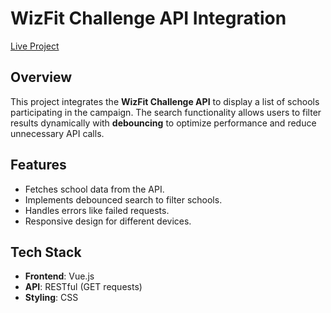 # WizFit Challenge API Integration

[Live Project]([https://your-live-link.com](https://wizschool-tech-initiator.netlify.app/))

## Overview

This project integrates the **WizFit Challenge API** to display a list of schools participating in the campaign. The search functionality allows users to filter results dynamically with **debouncing** to optimize performance and reduce unnecessary API calls.

## Features

- Fetches school data from the API.
- Implements debounced search to filter schools.
- Handles errors like failed requests.
- Responsive design for different devices.

## Tech Stack

- **Frontend**: Vue.js
- **API**: RESTful (GET requests)
- **Styling**: CSS
